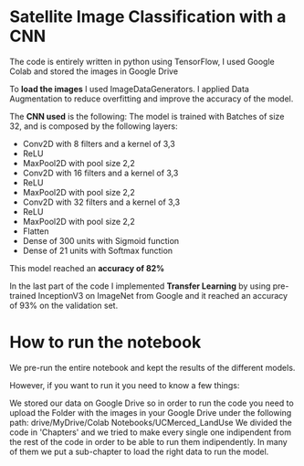 # Satellite Image Classification with a CNN

The code is entirely written in python using TensorFlow, I used Google Colab and stored the images in Google Drive

To **load the images** I used ImageDataGenerators. I applied Data Augmentation to reduce overfitting and improve the accuracy of the model.

The **CNN used** is the following: 
The model is trained with Batches of size 32, and is composed by the following layers:

- Conv2D with 8 filters and a kernel of 3,3
- ReLU
- MaxPool2D with pool size 2,2
- Conv2D with 16 filters and a kernel of 3,3
- ReLU
- MaxPool2D with pool size 2,2
- Conv2D with 32 filters and a kernel of 3,3
- ReLU
- MaxPool2D with pool size 2,2
- Flatten
- Dense of 300 units with Sigmoid function
- Dense of 21 units with Softmax function

This model reached an **accuracy of 82%**

In the last part of the code I implemented **Transfer Learning** by using pre-trained InceptionV3 on ImageNet from Google and it reached an accuracy of 93% on the validation set.


# How to run the notebook
We pre-run the entire notebook and kept the results of the different models.

However, if you want to run it you need to know a few things:

We stored our data on Google Drive so in order to run the code you need to upload the Folder with the images in your Google Drive under the following path: drive/MyDrive/Colab Notebooks/UCMerced_LandUse
We divided the code in 'Chapters' and we tried to make every single one indipendent from the rest of the code in order to be able to run them indipendently. In many of them we put a sub-chapter to load the right data to run the model.

